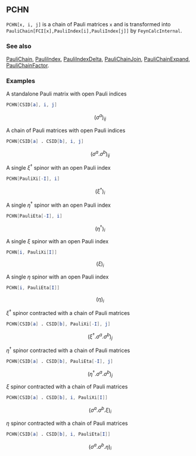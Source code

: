 ## PCHN

`PCHN[x, i, j]` is a chain of Pauli matrices `x` and is transformed into `PauliChain[FCI[x],PauliIndex[i],PauliIndex[j]]` by `FeynCalcInternal`.

### See also

[PauliChain](PauliChain), [PauliIndex](PauliIndex), [PauliIndexDelta](PauliIndexDelta), [PauliChainJoin](PauliChainJoin), [PauliChainExpand](PauliChainExpand), [PauliChainFactor](PauliChainFactor).

### Examples

A standalone Pauli matrix with open Pauli indices

```mathematica
PCHN[CSID[a], i, j]
```

$$\left(\sigma ^a\right){}_{ij}$$

A chain of Pauli matrices with open Pauli indices

```mathematica
PCHN[CSID[a] . CSID[b], i, j]
```

$$\left(\sigma ^a.\sigma ^b\right){}_{ij}$$

A single $\xi ^{\dagger}$ spinor with an open Pauli index

```mathematica
PCHN[PauliXi[-I], i]
```

$$\left(\xi ^{\dagger }\right){}_i$$

A single $\eta ^{\dagger}$ spinor with an open Pauli index

```mathematica
PCHN[PauliEta[-I], i]
```

$$\left(\eta ^{\dagger }\right){}_i$$

A single $\xi$ spinor with an open Pauli index

```mathematica
PCHN[i, PauliXi[I]]
```

$$(\xi )_i$$

A single $\eta$ spinor with an open Pauli index

```mathematica
PCHN[i, PauliEta[I]]
```

$$(\eta )_i$$

 $\xi ^{\dagger}$ spinor contracted with a chain of Pauli matrices

```mathematica
PCHN[CSID[a] . CSID[b], PauliXi[-I], j]
```

$$\left(\xi ^{\dagger }.\sigma ^a.\sigma ^b\right){}_j$$

 $\eta ^{\dagger}$ spinor contracted with a chain of Pauli matrices

```mathematica
PCHN[CSID[a] . CSID[b], PauliEta[-I], j]
```

$$\left(\eta ^{\dagger }.\sigma ^a.\sigma ^b\right){}_j$$

 $\xi$ spinor contracted with a chain of Pauli matrices

```mathematica
PCHN[CSID[a] . CSID[b], i, PauliXi[I]]
```

$$\left(\sigma ^a.\sigma ^b.\xi \right){}_i$$

 $\eta$ spinor contracted with a chain of Pauli matrices

```mathematica
PCHN[CSID[a] . CSID[b], i, PauliEta[I]]
```

$$\left(\sigma ^a.\sigma ^b.\eta \right){}_i$$